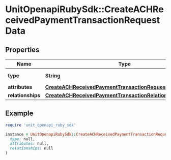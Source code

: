 # UnitOpenapiRubySdk::CreateACHReceivedPaymentTransactionRequestData

## Properties

| Name | Type | Description | Notes |
| ---- | ---- | ----------- | ----- |
| **type** | **String** |  | [default to &#39;achReceivedPayment&#39;] |
| **attributes** | [**CreateACHReceivedPaymentTransactionRequestDataAttributes**](CreateACHReceivedPaymentTransactionRequestDataAttributes.md) |  |  |
| **relationships** | [**CreateACHReceivedPaymentTransactionRelationships**](CreateACHReceivedPaymentTransactionRelationships.md) |  |  |

## Example

```ruby
require 'unit_openapi_ruby_sdk'

instance = UnitOpenapiRubySdk::CreateACHReceivedPaymentTransactionRequestData.new(
  type: null,
  attributes: null,
  relationships: null
)
```

